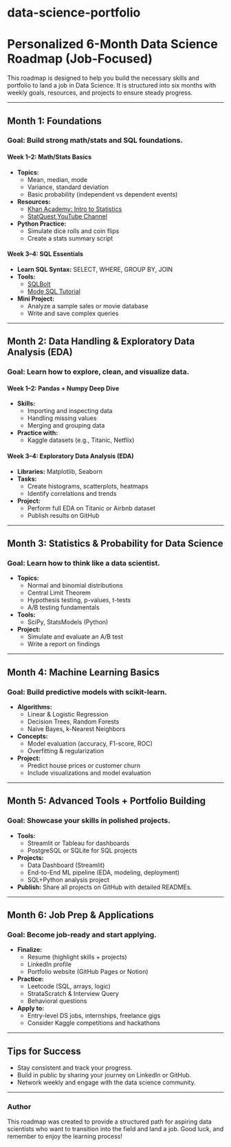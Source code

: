 # data-science-portfolio
# Personalized 6-Month Data Science Roadmap (Job-Focused)

This roadmap is designed to help you build the necessary skills and portfolio to land a job in Data Science. It is structured into six months with weekly goals, resources, and projects to ensure steady progress.

---

## Month 1: Foundations
### **Goal:** Build strong math/stats and SQL foundations.

#### **Week 1–2: Math/Stats Basics**
- **Topics:**
  - Mean, median, mode
  - Variance, standard deviation
  - Basic probability (independent vs dependent events)
- **Resources:**
  - [Khan Academy: Intro to Statistics](https://www.khanacademy.org/math/statistics-probability)
  - [StatQuest YouTube Channel](https://www.youtube.com/user/joshstarmer)
- **Python Practice:**
  - Simulate dice rolls and coin flips
  - Create a stats summary script

#### **Week 3–4: SQL Essentials**
- **Learn SQL Syntax:** SELECT, WHERE, GROUP BY, JOIN
- **Tools:**
  - [SQLBolt](https://sqlbolt.com/)
  - [Mode SQL Tutorial](https://mode.com/sql-tutorial/)
- **Mini Project:**
  - Analyze a sample sales or movie database
  - Write and save complex queries

---

## Month 2: Data Handling & Exploratory Data Analysis (EDA)
### **Goal:** Learn how to explore, clean, and visualize data.

#### **Week 1–2: Pandas + Numpy Deep Dive**
- **Skills:**
  - Importing and inspecting data
  - Handling missing values
  - Merging and grouping data
- **Practice with:**
  - Kaggle datasets (e.g., Titanic, Netflix)

#### **Week 3–4: Exploratory Data Analysis (EDA)**
- **Libraries:** Matplotlib, Seaborn
- **Tasks:**
  - Create histograms, scatterplots, heatmaps
  - Identify correlations and trends
- **Project:**
  - Perform full EDA on Titanic or Airbnb dataset
  - Publish results on GitHub

---

## Month 3: Statistics & Probability for Data Science
### **Goal:** Learn how to think like a data scientist.

- **Topics:**
  - Normal and binomial distributions
  - Central Limit Theorem
  - Hypothesis testing, p-values, t-tests
  - A/B testing fundamentals
- **Tools:**
  - SciPy, StatsModels (Python)
- **Project:**
  - Simulate and evaluate an A/B test
  - Write a report on findings

---

## Month 4: Machine Learning Basics
### **Goal:** Build predictive models with scikit-learn.

- **Algorithms:**
  - Linear & Logistic Regression
  - Decision Trees, Random Forests
  - Naive Bayes, k-Nearest Neighbors
- **Concepts:**
  - Model evaluation (accuracy, F1-score, ROC)
  - Overfitting & regularization
- **Project:**
  - Predict house prices or customer churn
  - Include visualizations and model evaluation

---

## Month 5: Advanced Tools + Portfolio Building
### **Goal:** Showcase your skills in polished projects.

- **Tools:**
  - Streamlit or Tableau for dashboards
  - PostgreSQL or SQLite for SQL projects
- **Projects:**
  - Data Dashboard (Streamlit)
  - End-to-End ML pipeline (EDA, modeling, deployment)
  - SQL+Python analysis project
- **Publish:** Share all projects on GitHub with detailed READMEs.

---

## Month 6: Job Prep & Applications
### **Goal:** Become job-ready and start applying.

- **Finalize:**
  - Resume (highlight skills + projects)
  - LinkedIn profile
  - Portfolio website (GitHub Pages or Notion)
- **Practice:**
  - Leetcode (SQL, arrays, logic)
  - StrataScratch & Interview Query
  - Behavioral questions
- **Apply to:**
  - Entry-level DS jobs, internships, freelance gigs
  - Consider Kaggle competitions and hackathons

---

## Tips for Success
- Stay consistent and track your progress.
- Build in public by sharing your journey on LinkedIn or GitHub.
- Network weekly and engage with the data science community.

---

### Author
This roadmap was created to provide a structured path for aspiring data scientists who want to transition into the field and land a job. Good luck, and remember to enjoy the learning process!
